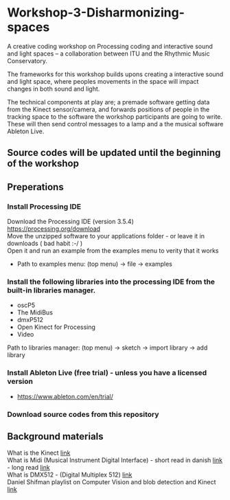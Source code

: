 # Workshop-3-Disharmonizing-spaces

A creative coding workshop on Processing coding and interactive sound and light spaces – a collaboration between ITU and the Rhythmic Music Conservatory.

The frameworks for this workshop builds upons creating a interactive sound and light space, where peoples movements in the space will impact changes in both sound and light. 

The technical components at play are; a premade software getting data from the Kinect sensor/camera, and forwards positions of people in the tracking space to the software the workshop participants are going to write. These will then send control messages to a lamp and a the musical software Ableton Live.


## Source codes will be updated until the beginning of the workshop

## Preperations
### Install Processing IDE
Download the Processing IDE (version 3.5.4) https://processing.org/download<br>
Move the unzipped software to your applications folder - or leave it in downloads ( bad habit :-/ )<br>
Open it and run an example from the examples menu to verity that it works<br>
- Path to examples menu: (top menu) -> file -> examples<br>

### Install the following libraries into the processing IDE from the built-in libraries manager.
- oscP5
- The MidiBus
- dmxP512
- Open Kinect for Processing
- Video

Path to libraries manager: (top menu) -> sketch -> import library -> add library

### Install Ableton Live (free trial) - unless you have a licensed version
- https://www.ableton.com/en/trial/

### Download source codes from this repository

## Background materials
What is the Kinect [link](https://www.youtube.com/watch?v=QmVNgdapJJM&list=PLRqwX-V7Uu6ZMlWHdcy8hAGDy6IaoxUKf&ab_channel=TheCodingTrain)<br>
What is Midi (Musical Instrument Digital Interface) - short read in danish [link](https://da.wikipedia.org/wiki/MIDI) - long read [link](https://en.wikipedia.org/wiki/MIDI)<br>
What is DMX512 - (Digital Multiplex 512) [link](https://www.learnstagelighting.com/what-is-dmx-512/)<br>
Daniel Shifman playlist on Computer Vision and blob detection and Kinect [link](https://www.youtube.com/watch?v=nCVZHROb_dE&list=PLRqwX-V7Uu6aG2RJHErXKSWFDXU4qo_ro&index=2&ab_channel=TheCodingTrain)<br>
